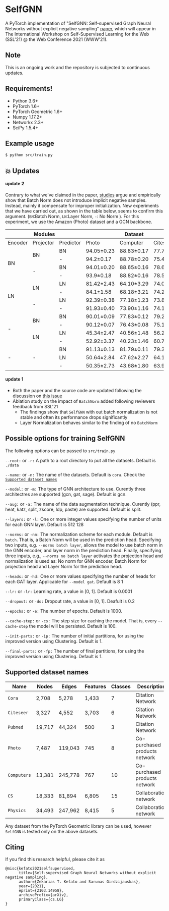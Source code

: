 # SelfGNN

A PyTorch implementation of "SelfGNN: Self-supervised Graph Neural Networks without explicit negative sampling" [paper](https://arxiv.org/abs/2103.14958), which will appear in The International Workshop on Self-Supervised Learning for the Web (SSL'21) @ the Web Conference 2021 (WWW'21).

## Note
This is an ongoing work and the repository is subjected to continuous updates.



## Requirements!

-   Python 3.6+
-   PyTorch 1.6+
-   PyTorch Geometric 1.6+
-   Numpy 1.17.2+
-   Networkx 2.3+
-   SciPy 1.5.4+

## Example usage

```sh
$ python src/train.py
```

## :collision: Updates 

#### update 2

Contrary to what we've claimed in the paper, [studies](https://arxiv.org/abs/2010.10241) argue and empirically show that Batch Norm does not introduce implicit negative samples.
Instead, mainly it compensate for improper initialization. New experiments that we have carried out, as shown in the table below, seems to confirm this argument.
(`BN`:Batch Norm, `LN`:Layer Norm, `-`: No Norm ). For this experiment, we use the Amazon (Photo) dataset and a GCN backbone.


<table>
<thead>
  <tr>
    <th colspan="3">Modules</th>
    <th colspan="3">Dataset</th>
  </tr>
</thead>
<tbody>
  <tr>
    <td>Encoder</td>
    <td>Projector</td>
    <td>Predictor</td>
    <td>Photo</td>
    <td>Computer</td>
    <td>Citeseer</td>
  </tr>
  <tr>
    <td rowspan="4">BN</td>
    <td rowspan="2">BN</td>
    <td>BN</td>
    <td>94.05±0.23</td>
    <td>88.83±0.17</td>
    <td>77.76±0.57</td>
  </tr>
  <tr>
    <td>-</td>
    <td>94.2±0.17</td>
    <td>88.78±0.20</td>
    <td>75.48±0.70</td>
  </tr>
  <tr>
    <td rowspan="2">-</td>
    <td>BN</td>
    <td>94.01±0.20</td>
    <td>88.65±0.16</td>
    <td>78.66±0.52</td>
  </tr>
  <tr>
    <td>-</td>
    <td>93.9±0.18</td>
    <td>88.82±0.16</td>
    <td>78.53±0.47</td>
  </tr>
  <tr>
    <td rowspan="4">LN</td>
    <td rowspan="2">LN</td>
    <td>LN</td>
    <td>81.42±2.43</td>
    <td>64.10±3.29</td>
    <td>74.06±1.07</td>
  </tr>
  <tr>
    <td>-</td>
    <td>84.1±1.58</td>
    <td>68.18±3.21</td>
    <td>74.26±0.55</td>
  </tr>
  <tr>
    <td rowspan="2">-</td>
    <td>LN</td>
    <td>92.39±0.38</td>
    <td>77.18±1.23</td>
    <td>73.84±0.73</td>
  </tr>
  <tr>
    <td>-</td>
    <td>91.93±0.40</td>
    <td>73.90±1.16</td>
    <td>74.11±0.73</td>
  </tr>
  <tr>
    <td rowspan="4">-</td>
    <td rowspan="2">BN</td>
    <td>BN</td>
    <td>90.01±0.09</td>
    <td>77.83±0.12</td>
    <td>79.21±0.27</td>
  </tr>
  <tr>
    <td>-</td>
    <td>90.12±0.07</td>
    <td>76.43±0.08</td>
    <td>75.10±0.15</td>
  </tr>
  <tr>
    <td rowspan="2">LN</td>
    <td>LN</td>
    <td>45.34±2.47</td>
    <td>40.56±1.48</td>
    <td>56.29±0.77</td>
  </tr>
  <tr>
    <td>-</td>
    <td>52.92±3.37</td>
    <td>40.23±1.46</td>
    <td>60.76±0.81</td>
  </tr>
  <tr>
    <td rowspan="3">-</td>
    <td rowspan="3">-</td>
    <td>BN</td>
    <td>91.13±0.13</td>
    <td>81.79±0.11</td>
    <td>79.34±0.21</td>
  </tr>
  <tr>
    <td>LN</td>
    <td>50.64±2.84</td>
    <td>47.62±2.27</td>
    <td>64.18±1.08</td>
  </tr>
  <tr>
    <td>-</td>
    <td>50.35±2.73</td>
    <td>43.68±1.80</td>
    <td>63.91±0.92</td>
  </tr>
</tbody>
</table>

#### update 1

- Both the paper and the source code are updated following the discussion on [this issue](https://github.com/zekarias-tilahun/SelfGNN/issues/1)
- Ablation study on the impact of ```BatchNorm``` added following reviewers feedback from SSL'21
   - The findings show that ```SelfGNN``` with out batch normalization is not stable and often its performance drops significantly
   - Layer Normalization behaves similar to the finding of no ```BatchNorm```

   
## Possible options for training SelfGNN


The following options can be passed to `src/train.py`

`--root:` or `-r:`
A path to a root directory to put all the datasets. Default is `./data`

`--name:` or `-n:`
The name of the datasets. Default is `cora`. Check the [`Supported dataset names`](#Supported-dataset-names)

`--model:` or `-m:`
The type of GNN architecture to use. Curently three architectres are supported (gcn, gat, sage).
Default is gcn.

`--aug:` or `-a:`
The name of the data augmentation technique. Curently (ppr, heat, katz, split, zscore, ldp, paste) are supported.
Default is split.

`--layers:` or `-l:`
One or more integer values specifying the number of units for each GNN layer.
Default is 512 128

`--norms:` or `-nm:`
The normalization scheme for each module. Default is `batch`. That is, a Batch Norm will be used in the prediction head. 
Specifying two inputs, e.g. ```--norms batch layer```, allows the model to use batch norm in the GNN encoder, and layer 
norm in the prediction head. Finally, specifying three inputs, e.g., ```--norms no batch layer``` activates the 
projection head and normalization is used as: No norm for GNN encoder, Batch Norm for projection head and Layer Norm 
for the prediction head.

`--heads:` or `-hd:`
One or more values specifying the number of heads for each GAT layer.
Applicable for `--model gat`. Default is 8 1

`--lr:` or `-lr:`
Learning rate, a value in [0, 1]. Default is 0.0001

`--dropout:` or `-do:`
Dropout rate, a value in [0, 1]. Deafult is 0.2

`--epochs:` or `-e:`
The number of epochs. Default is 1000.

`--cache-step:` or `-cs:`
The step size for caching the model. That is, every `--cache-step` the model will be persisted. Default is 100.

`--init-parts:` or `-ip:`
The number of initial partitions, for using the improved version using Clustering.
Default is 1.

`--final-parts:` or `-fp:`
The number of final partitions, for using the improved version using Clustering.
Default is 1.

## Supported dataset names

| Name        | Nodes       | Edges   | Features | Classes | Description                   |
| ----------- | ----------- | ------- | -------- | ------- | ----------------------------- |
| `Cora`      | 2,708       | 5,278   | 1,433    | 7       | Citation Network              |
| `Citeseer`  | 3,327       | 4,552   | 3,703    | 6       | Citation Network              |
| `Pubmed`    | 19,717      | 44,324  | 500      | 3       | Citation Network              |
| `Photo`     | 7,487       | 119,043 | 745      | 8       | Co-purchased products network |
| `Computers` | 13,381      | 245,778 | 767      | 10      | Co-purchased products network |
| `CS`        | 18,333      | 81,894  | 6,805    | 15      | Collaboration network         |
| `Physics`   | 34,493      | 247,962 | 8,415    | 5       | Collaboration network         |


Any dataset from the PyTorch Geometric library can be used, however `SelfGNN` is tested only on
the above datasets.


Citing
------

If you find this research helpful, please cite it as

```
@misc{kefato2021selfsupervised,
      title={Self-supervised Graph Neural Networks without explicit negative sampling}, 
      author={Zekarias T. Kefato and Sarunas Girdzijauskas},
      year={2021},
      eprint={2103.14958},
      archivePrefix={arXiv},
      primaryClass={cs.LG}
}
```